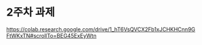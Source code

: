 # 2주차 과제

<https://colab.research.google.com/drive/1_hT6VsQVCX2Fb1xJCHKHCnn9GFtWKxTN#scrollTo=BEG45ExEyWtn>
